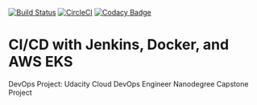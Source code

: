 [![Build Status](http://ec2-34-219-6-91.us-west-2.compute.amazonaws.com:8080/buildStatus/icon?job=cicd-with-jenkins-docker-and-aws-eks%2Fmaster)](http://ec2-34-219-6-91.us-west-2.compute.amazonaws.com:8080/me/my-views/view/all/job/cicd-with-jenkins-docker-and-aws-eks/job/master/)
[![CircleCI](https://circleci.com/gh/mudathirlawal/cicd-with-jenkins-docker-and-aws-eks.svg?style=shield)](https://circleci.com/gh/mudathirlawal/cicd-with-jenkins-docker-and-aws-eks)
[![Codacy Badge](https://app.codacy.com/project/badge/Grade/9b22fa10953040debe27c1861661e187)](https://www.codacy.com/manual/mudathirlawal/cicd-with-jenkins-docker-and-aws-eks?utm_source=github.com&amp;utm_medium=referral&amp;utm_content=mudathirlawal/cicd-with-jenkins-docker-and-aws-eks&amp;utm_campaign=Badge_Grade)

# CI/CD with Jenkins, Docker, and AWS EKS
  DevOps Project: Udacity Cloud DevOps Engineer Nanodegree Capstone Project
  